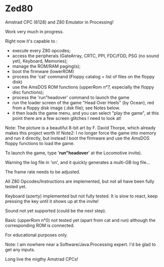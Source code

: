 # Zed80

Amstrad CPC (6128) and Z80 Emulator in Processing!

Work very much in progress.

Right now it's capable to :
* execute every Z80 opcodes;
* access the peripherals (GateArray, CRTC, PPI, FDC/FDD, PSG (no sound yet), Keyboard, Memories);
* manage the ROM/RAM paging(s);
* boot the firmware (lowerROM)
* process the 'cat' command (Floppy catalog = list of files on the floppy disk)
* use the AmsDOS ROM functions (upperRom n°7, especially the floppy disc functions);
* process the 'run"headover' command to launch the game
* run the loader screen of the game "Head Over Heels" (by Ocean), red from a floppy disk image (.dsk file); see Notes below.
* it then loads the game menu, and you can select "play the game", at this point there are a few screen glitches I need to look at!

Note: The picture is a beautiful 8-bit art by F. David Thorpe, which already makes this project worth it!
Note2: I no longer force the game into memory and run it directly, but instead I boot the firmware and use the AmsDOS floppy functions to load the game.

To launch the game, type '**run"headover**' at the Locomotive invite).

Warning the log file in 'on', and it quickly generates a multi-GB log file...

The frame rate needs to be adjusted.

All Z80 Opcodes/Instructions are implemented, but not all have been fully tested yet.

Keyboard (azerty) implemented but not fully tested. It is slow to react, keep pressing the key until it shows up at the invite!

Sound not yet supported (could be the next step).

Basic (upperRom n°0) not tested yet (apart from cat and run) although the corresponding ROM is connected.

For educational purposes only.

Note: I am nowhere near a Software/Java.Processing expert. I'd be glad to get any inputs.


Long live the migthy Amstrad CPCs!
